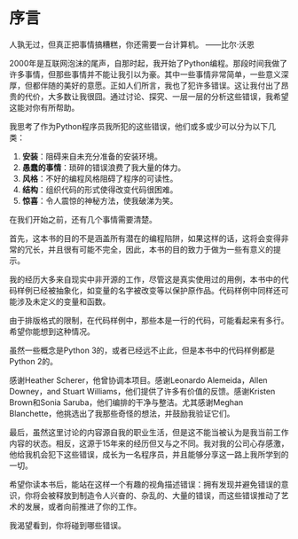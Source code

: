 # 序言


人孰无过，但真正把事情搞糟糕，你还需要一台计算机。
——比尔·沃恩

2000年是互联网泡沫的尾声，自那时起，我开始了Python编程。那段时间我做了许多事情，但那些事情并不能让我引以为豪。其中一些事情非常简单，一些意义深厚，但都伴随的美好的意愿。正如人们所言，我也了犯许多错误。这让我付出了昂贵的代价，大多数让我很囧。通过讨论、探究、一层一层的分析这些错误，我希望这能对你有所帮助。


我思考了作为Python程序员我所犯的这些错误，他们或多或少可以分为以下几类：

1. **安装**：阻碍来自未充分准备的安装环境。
2. **愚蠢的事情**：琐碎的错误浪费了我大量的体力。
3. **风格**：不好的编程风格阻碍了程序的可读性。
4. **结构**：组织代码的形式使得改变代码很困难。
5. **惊喜**：令人震惊的神秘方法，使我破涕为笑。


在我们开始之前，还有几个事情需要清楚。

首先，这本书的目的不是涵盖所有潜在的编程陷阱，如果这样的话，这将会变得非常的冗长，并且很有可能不完全，因此，本书的目的致力于做为一些有意义的提示。

我的经历大多来自现实中非开源的工作，尽管这是真实使用过的用例，本书中的代码样例已经被抽象化，如变量的名字被改变等以保护原作品。代码样例中同样还可能涉及未定义的变量和函数。

由于排版格式的限制，在代码样例中，那些本是一行的代码，可能看起来有多行。希望你能想到这种情况。

虽然一些概念是Python 3的，或者已经远不止此，但是本书中的代码样例都是Python 2的。

感谢Heather Scherer，他曾协调本项目。感谢Leonardo Alemeida，Allen Downey，and Stuart Williams，他们提供了许多有价值的反馈。感谢Kristen Brown和Sonia Saruba，他们编排的干净与整洁。尤其感谢Meghan Blanchette，他挑选出了我那些奇怪的想法，并鼓励我验证它们。

最后，虽然这里讨论的内容源自我的职业生活，但是这不能当被认为是我当前工作内容的状态。相反，这源于15年来的经历但又与之不同。我对我的公司心存感激，他给我机会犯下这些错误，成长为一名程序员，并且能够分享这一路上我所学到的一切。

希望你读本书后，能站在这样一个有趣的视角描述错误：拥有发现并避免错误的意识，你将会被释放到制造令人兴奋的、杂乱的、大量的错误，而这些错误推动了艺术的发展，或者向前推进了你的工作。


我渴望看到，你将碰到哪些错误。

